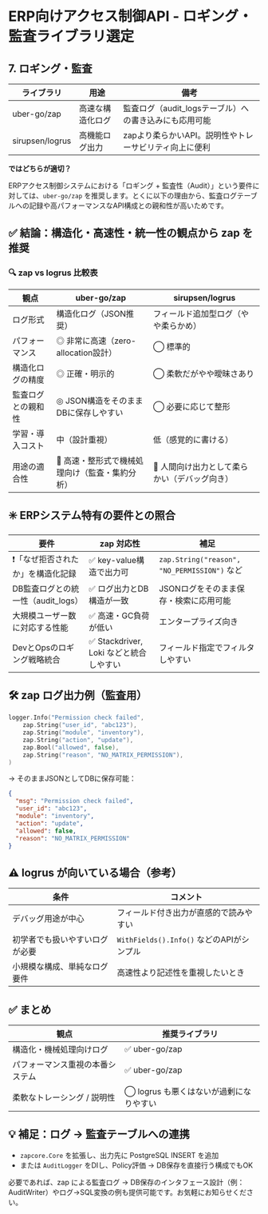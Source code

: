 # ERP向けアクセス制御API - ロギング・監査ライブラリ選定

## 7. ロギング・監査

| ライブラリ | 用途 | 備考 |
|-----------|------|------|
| uber-go/zap | 高速な構造化ログ | 監査ログ（audit_logsテーブル）への書き込みにも応用可能 |
| sirupsen/logrus | 高機能ログ出力 | zapより柔らかいAPI。説明性やトレーサビリティ向上に便利 |

**ではどちらが適切？**

ERPアクセス制御システムにおける「ロギング + 監査性（Audit）」という要件に対しては、`uber-go/zap` を推奨します。とくに以下の理由から、監査ログテーブルへの記録や高パフォーマンスなAPI構成との親和性が高いためです。

## ✅ 結論：構造化・高速性・統一性の観点から zap を推奨

### 🔍 zap vs logrus 比較表

| 観点 | uber-go/zap | sirupsen/logrus |
|------|-------------|-----------------|
| ログ形式 | 構造化ログ（JSON推奨） | フィールド追加型ログ（やや柔らかめ） |
| パフォーマンス | ◎ 非常に高速（zero-allocation設計） | ◯ 標準的 |
| 構造化ログの精度 | ◎ 正確・明示的 | ◯ 柔軟だがやや曖昧さあり |
| 監査ログとの親和性 | ◎ JSON構造をそのままDBに保存しやすい | ◯ 必要に応じて整形 |
| 学習・導入コスト | 中（設計重視） | 低（感覚的に書ける） |
| 用途の適合性 | 🚀 高速・整形式で機械処理向け（監査・集約分析） | 🔎 人間向け出力として柔らかい（デバッグ向き） |

## ✳️ ERPシステム特有の要件との照合

| 要件 | zap 対応性 | 補足 |
|------|-----------|------|
| ❗️「なぜ拒否されたか」を構造化記録 | ✅ key-value構造で出力可 | `zap.String("reason", "NO_PERMISSION")` など |
| DB監査ログとの統一性（audit_logs） | ✅ ログ出力とDB構造が一致 | JSONログをそのまま保存・検索に応用可能 |
| 大規模ユーザー数に対応する性能 | ✅ 高速・GC負荷が低い | エンタープライズ向き |
| DevとOpsのロギング戦略統合 | ✅ Stackdriver, Loki などと統合しやすい | フィールド指定でフィルタしやすい |

## 🛠️ zap ログ出力例（監査用）

```go
logger.Info("Permission check failed",
    zap.String("user_id", "abc123"),
    zap.String("module", "inventory"),
    zap.String("action", "update"),
    zap.Bool("allowed", false),
    zap.String("reason", "NO_MATRIX_PERMISSION"),
)
```

→ そのままJSONとしてDBに保存可能：

```json
{
  "msg": "Permission check failed",
  "user_id": "abc123",
  "module": "inventory",
  "action": "update",
  "allowed": false,
  "reason": "NO_MATRIX_PERMISSION"
}
```

## ⚠️ logrus が向いている場合（参考）

| 条件 | コメント |
|------|----------|
| デバッグ用途が中心 | フィールド付き出力が直感的で読みやすい |
| 初学者でも扱いやすいログが必要 | `WithFields().Info()` などのAPIがシンプル |
| 小規模な構成、単純なログ要件 | 高速性より記述性を重視したいとき |

## ✅ まとめ

| 観点 | 推奨ライブラリ |
|------|---------------|
| 構造化・機械処理向けログ | ✅ uber-go/zap |
| パフォーマンス重視の本番システム | ✅ uber-go/zap |
| 柔軟なトレーシング / 説明性 | ◯ logrus も悪くはないが過剰になりやすい |

## 💡 補足：ログ → 監査テーブルへの連携

- `zapcore.Core` を拡張し、出力先に PostgreSQL INSERT を追加
- または `AuditLogger` をDIし、Policy評価 → DB保存を直接行う構成でもOK

必要であれば、zap による監査ログ → DB保存のインタフェース設計（例：AuditWriter）やログ→SQL変換の例も提供可能です。お気軽にお知らせください。






